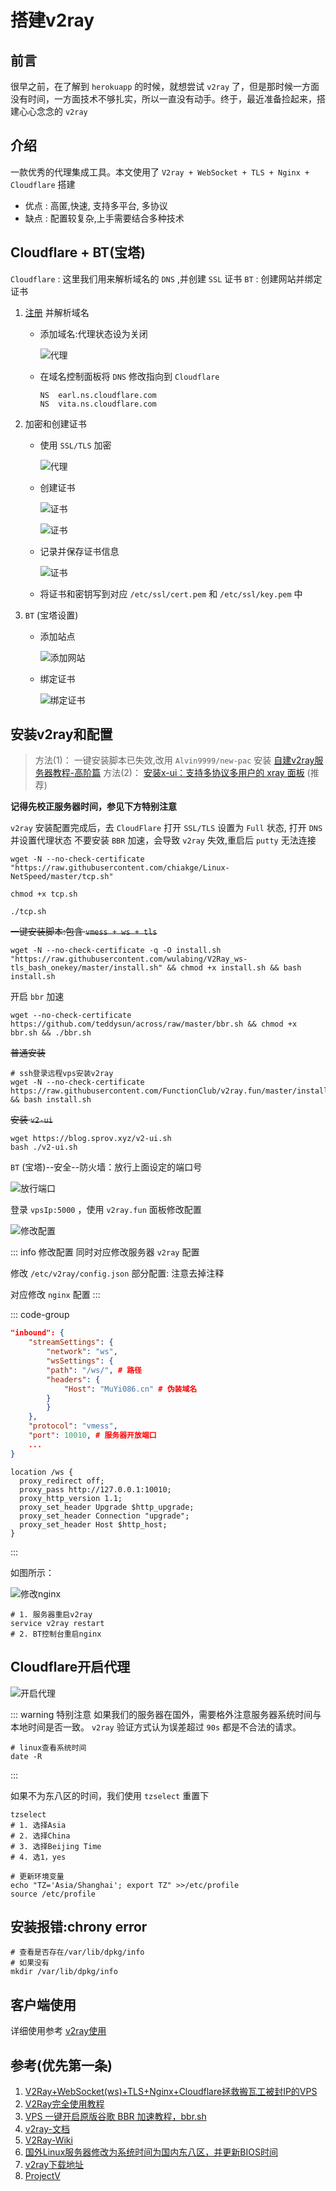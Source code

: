 # 搭建v2ray

## 前言
很早之前，在了解到 `herokuapp` 的时候，就想尝试 `v2ray` 了，但是那时候一方面没有时间，一方面技术不够扎实，所以一直没有动手。终于，最近准备捡起来，搭建心心念念的 `v2ray`

## 介绍
一款优秀的代理集成工具。本文使用了 `V2ray + WebSocket + TLS + Nginx + Cloudflare` 搭建
* 优点 :  高匿,快速, 支持多平台, 多协议
* 缺点 : 配置较复杂,上手需要结合多种技术

## Cloudflare + BT(宝塔)

`Cloudflare` : 这里我们用来解析域名的 `DNS` ,并创建 `SSL` 证书
`BT` : 创建网站并绑定证书

1. [注册](https://dash.cloudflare.com) 并解析域名
    * 添加域名:代理状态设为关闭

        ![代理](/Images/Linux/搭建v2ray/v2ray_01.png '代理')

    * 在域名控制面板将 `DNS` 修改指向到 `Cloudflare`

        ```shell
        NS	earl.ns.cloudflare.com
        NS	vita.ns.cloudflare.com
        ```

1. 加密和创建证书
    * 使用 `SSL/TLS` 加密

        ![代理](/Images/Linux/搭建v2ray/v2ray_02.png '代理')

    * 创建证书

        ![证书](/Images/Linux/搭建v2ray/v2ray_03.png '证书')

        ![证书](/Images/Linux/搭建v2ray/v2ray_04.png '证书')

    *  记录并保存证书信息

        ![证书](/Images/Linux/搭建v2ray/v2ray_05.png '证书')
    
    *  将证书和密钥写到对应 `/etc/ssl/cert.pem` 和 `/etc/ssl/key.pem` 中

1. `BT` (宝塔设置)
    * 添加站点

        ![添加网站](/Images/Linux/搭建v2ray/v2ray_06.gif '添加网站')

    * 绑定证书

        ![绑定证书](/Images/Linux/搭建v2ray/v2ray_07.gif '绑定证书')

## 安装v2ray和配置
> 方法(1)： 一键安装脚本已失效,改用 `Alvin9999/new-pac` 安装 [自建v2ray服务器教程-高阶篇](https://github.com/Alvin9999/new-pac/wiki/%E8%87%AA%E5%BB%BAv2ray%E6%9C%8D%E5%8A%A1%E5%99%A8%E6%95%99%E7%A8%8B)
> 方法(2)： [安装x-ui：支持多协议多用户的 xray 面板](https://github.com/vaxilu/x-ui) (推荐)

**记得先校正服务器时间，参见下方特别注意**

`v2ray` 安装配置完成后，去 `CloudFlare` 打开 `SSL/TLS` 设置为 `Full` 状态, 打开 `DNS` 并设置代理状态
不要安装 `BBR` 加速，会导致 `v2ray` 失效,重启后 `putty` 无法连接
```shell
wget -N --no-check-certificate "https://raw.githubusercontent.com/chiakge/Linux-NetSpeed/master/tcp.sh"

chmod +x tcp.sh

./tcp.sh
```

~~一键安装脚本:包含 `vmess + ws + tls`~~
```shell
wget -N --no-check-certificate -q -O install.sh "https://raw.githubusercontent.com/wulabing/V2Ray_ws-tls_bash_onekey/master/install.sh" && chmod +x install.sh && bash install.sh
```

开启 `bbr` 加速
```shell
wget --no-check-certificate https://github.com/teddysun/across/raw/master/bbr.sh && chmod +x bbr.sh && ./bbr.sh
```

~~普通安装~~
```shell
# ssh登录远程vps安装v2ray
wget -N --no-check-certificate https://raw.githubusercontent.com/FunctionClub/v2ray.fun/master/install.sh && bash install.sh
```

~~安装 `v2-ui`~~
```shell
wget https://blog.sprov.xyz/v2-ui.sh
bash ./v2-ui.sh
```




`BT` (宝塔)--安全--防火墙：放行上面设定的端口号

![放行端口](/Images/Linux/搭建v2ray/v2ray_08.png '放行端口')

登录 `vpsIp:5000` ，使用 `v2ray.fun` 面板修改配置

![修改配置](/Images/Linux/搭建v2ray/v2ray_09.png '修改配置')

::: info 修改配置
同时对应修改服务器 `v2ray` 配置

修改 `/etc/v2ray/config.json` 部分配置: 注意去掉注释

对应修改 `nginx` 配置
:::

::: code-group
```json [config.json]
"inbound": {
    "streamSettings": {
        "network": "ws",
        "wsSettings": {
        "path": "/ws/", # 路径
        "headers": {
            "Host": "MuYi086.cn" # 伪装域名
        }
        }
    },
    "protocol": "vmess",
    "port": 10010, # 服务器开放端口
    ...
}
```
```nginx [nginx]
location /ws {
  proxy_redirect off;
  proxy_pass http://127.0.0.1:10010;
  proxy_http_version 1.1;
  proxy_set_header Upgrade $http_upgrade;
  proxy_set_header Connection "upgrade";
  proxy_set_header Host $http_host;
}
```
:::

如图所示：

![修改nginx](/Images/Linux/搭建v2ray/v2ray_10.png '修改nginx')

```shell
# 1. 服务器重启v2ray
service v2ray restart
# 2. BT控制台重启nginx
```

## Cloudflare开启代理

![开启代理](/Images/Linux/搭建v2ray/v2ray_11.png '开启代理')

::: warning 特别注意
如果我们的服务器在国外，需要格外注意服务器系统时间与本地时间是否一致。 `v2ray` 验证方式认为误差超过 `90s` 都是不合法的请求。
```shell
# linux查看系统时间
date -R
```
:::

如果不为东八区的时间，我们使用 `tzselect` 重置下

```shell
tzselect
# 1. 选择Asia
# 2. 选择China
# 3. 选择Beijing Time
# 4. 选1，yes

# 更新环境变量
echo "TZ='Asia/Shanghai'; export TZ" >>/etc/profile
source /etc/profile
```
## 安装报错:chrony error
```shell
# 查看是否存在/var/lib/dpkg/info
# 如果没有
mkdir /var/lib/dpkg/info
```

## 客户端使用
详细使用参考 [v2ray使用](./3种常用且稳定的梯子.md)

## 参考(优先第一条)
1. [V2Ray+WebSocket(ws)+TLS+Nginx+Cloudflare拯救搬瓦工被封IP的VPS](https://liubing.me/v2ray-websocket-tl-nginx-cloudflare-bandwagonhost.html)
1. [V2Ray完全使用教程](https://yuan.ga/v2ray-complete-tutorial/)
1. [VPS 一键开启原版谷歌 BBR 加速教程，bbr.sh](https://v2raycn.com/96.html)
1. [v2ray-文档](https://toutyrater.github.io/prep/install.html)
1. [V2Ray-Wiki](https://github.com/233boy/v2ray/wiki)
1. [国外Linux服务器修改为系统时间为国内东八区，并更新BIOS时间](国外Linux服务器修改为系统时间为国内东八区，并更新BIOS时间)
1. [v2ray下载地址](https://www.yuque.com/renxinlei/wv98lk/owswbg?language=en-us)
1. [ProjectV](https://www.atzlinux.com/doc/v/v2ray/)
